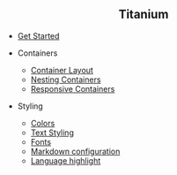 <h2 align="center">Titanium</h2>

* [Get Started](README.md)

* Containers

  * [Container Layout](docs/container-layout.md)
  * [Nesting Containers](docs/nesting-containers.md)
  * [Responsive Containers](docs/responsive-containers.md)

* Styling

  * [Colors](configuration.md)
  * [Text Styling](docs/text-styling.md)
  * [Fonts](docs/text-styling.md)
  * [Markdown configuration](markdown.md)
  * [Language highlight](language-highlight.md)
